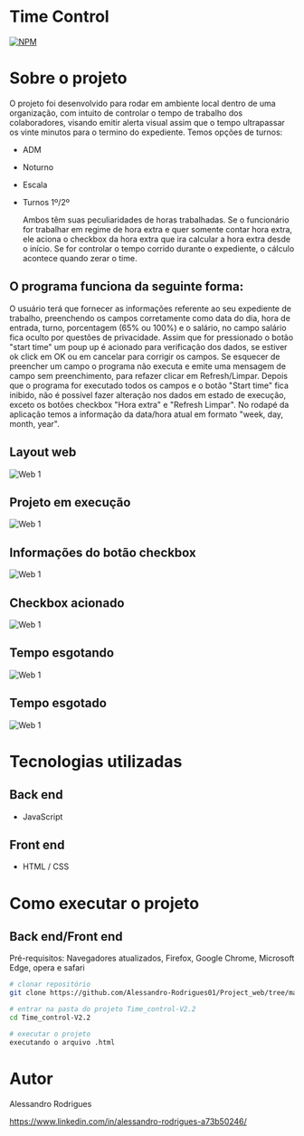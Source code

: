 # Time Control 
[![NPM](https://img.shields.io/npm/l/react)](https://github.com/Alessandro-Rodrigues01/Project_web/blob/main/LICENSE) 

# Sobre o projeto
O projeto foi desenvolvido para rodar em ambiente local dentro de uma organização, com intuito de controlar o tempo de trabalho dos colaboradores, visando emitir alerta visual assim que o tempo ultrapassar os vinte minutos para o termino do expediente.
Temos opções de turnos:

- ADM
- Noturno
- Escala
- Turnos 1º/2º
  
  Ambos têm suas peculiaridades de horas trabalhadas.
  Se o funcionário for trabalhar em regime de hora extra e quer somente contar hora extra, ele aciona o checkbox da hora extra que 
 ira calcular a hora extra desde o início.
 Se for controlar o tempo corrido durante o expediente, o cálculo acontece quando zerar o time.

## O programa funciona da seguinte forma:
O usuário terá que fornecer as informações referente ao seu expediente de trabalho, preenchendo os campos corretamente como data do dia, hora de entrada, turno, porcentagem (65% ou 100%) e o salário, no campo salário fica oculto por questões de privacidade.
Assim que for pressionado o botão "start time" um poup up é acionado para verificação dos dados, se estiver ok click em OK ou em cancelar para corrigir os campos.
Se esquecer de preencher um campo o programa não executa e emite uma mensagem de campo sem preenchimento, para refazer clicar em Refresh/Limpar. 
Depois que o programa for executado todos os campos e o botão "Start time" fica inibido, não é possível fazer alteração nos dados em estado de execução, exceto os botões checkbox "Hora extra" e "Refresh Limpar".
No rodapé da aplicação temos a informação da data/hora atual em formato "week, day, month, year".


## Layout web
![Web 1](https://github.com/Alessandro-Rodrigues01/Project_web/blob/main/Time_control-V2.2/assets/Tela-inicial.png)

## Projeto em execução
![Web 1](https://github.com/Alessandro-Rodrigues01/Project_web/blob/main/Time_control-V2.2/assets/projeto-em-execucao.png)

## Informações do botão checkbox
![Web 1](https://github.com/Alessandro-Rodrigues01/Project_web/blob/main/Time_control-V2.2/assets/projeto-em-execucao-2.png)

## Checkbox acionado
![Web 1](https://github.com/Alessandro-Rodrigues01/Project_web/blob/main/Time_control-V2.2/assets/checkBoxAcionado.png)

## Tempo esgotando
![Web 1](https://github.com/Alessandro-Rodrigues01/Project_web/blob/main/Time_control-V2.2/assets/Tempo-esgotando.png)

## Tempo esgotado
![Web 1](https://github.com/Alessandro-Rodrigues01/Project_web/blob/main/Time_control-V2.2/assets/tempo-esgotado.png)


# Tecnologias utilizadas
## Back end
- JavaScript
  
## Front end
- HTML / CSS


# Como executar o projeto

## Back end/Front end
Pré-requisitos: Navegadores atualizados, Firefox, Google Chrome, Microsoft Edge, opera e safari

```bash
# clonar repositório
git clone https://github.com/Alessandro-Rodrigues01/Project_web/tree/main/Time_control-V2.2

# entrar na pasta do projeto Time_control-V2.2
cd Time_control-V2.2

# executar o projeto
executando o arquivo .html
```

# Autor
Alessandro Rodrigues

https://www.linkedin.com/in/alessandro-rodrigues-a73b50246/
